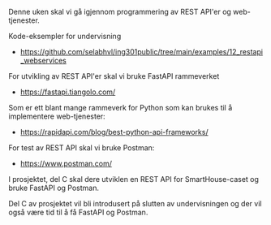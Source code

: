 Denne uken skal vi gå igjennom programmering av REST API'er og web-tjenester.

Kode-eksempler for undervisning 

- https://github.com/selabhvl/ing301public/tree/main/examples/12_restapi_webservices

For utvikling av REST API'er skal vi bruke FastAPI rammeverket

- https://fastapi.tiangolo.com/

Som er ett blant mange rammeverk for Python som kan brukes til å implementere web-tjenester:

- https://rapidapi.com/blog/best-python-api-frameworks/

For test av REST API skal vi bruke Postman:

- https://www.postman.com/

I prosjektet, del C skal dere utviklen en REST API for SmartHouse-caset og bruke FastAPI og Postman. 

Del C av prosjektet vil bli introdusert på slutten av undervisningen og der vil også være tid til å få FastAPI og Postman.